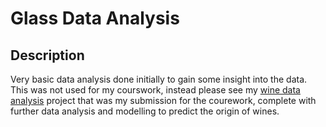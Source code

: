 # Glass Data Analysis 
## Description

Very basic data analysis done initially to gain some insight into the data. This was not used for my courswork, instead please see my [wine data analysis](https://github.com/Z3phin/Wine_Data_Analysis) project that was my submission for the courework, complete with further data analysis and modelling to predict the origin of wines. 

